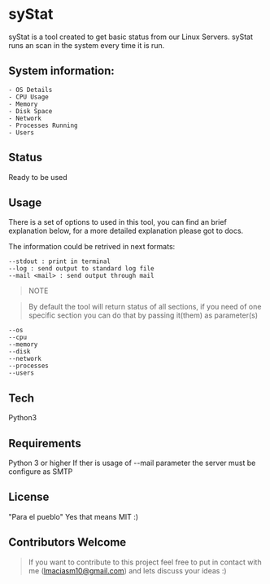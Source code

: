 syStat
=========

syStat is a tool created to get basic status from our Linux Servers. syStat
runs an scan in the system every time it is run.

System information:
----
    - OS Details
    - CPU Usage
    - Memory
    - Disk Space
    - Network
    - Processes Running
    - Users


Status
----

Ready to be used


Usage
----

There is a set of options to used in this tool, you can find an brief
explanation below, for a more detailed explanation please got to docs.

The information could be retrived in next formats:

    --stdout : print in terminal
    --log : send output to standard log file
    --mail <mail> : send output through mail

> NOTE

> By default the tool will return status of all sections, if you need of one
> specific section you can do that by passing it(them) as parameter(s)


    --os
    --cpu
    --memory
    --disk
    --network
    --processes
    --users


Tech
------

Python3


Requirements
------
Python 3 or higher
If ther is usage of --mail parameter the server must be configure as SMTP


License
-----
"Para el pueblo"
Yes that means MIT :)


Contributors Welcome
----
> If you want to contribute to this project feel free to
> put in contact with me (lmaciasm10@gmail.com) and lets discuss
> your ideas :)
